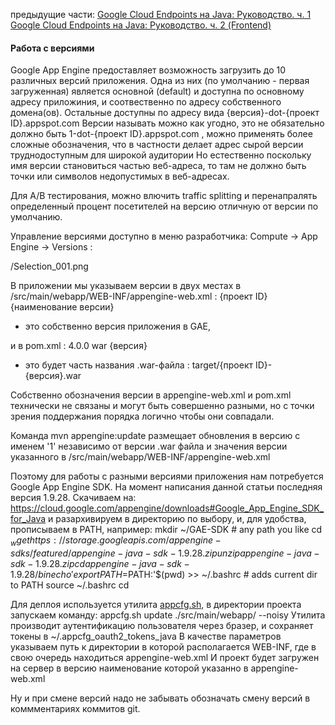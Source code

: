 предыдущие части:
<a href="http://habrahabr.ru/post/268863/">Google Cloud Endpoints на Java: Руководство. ч. 1</a>
<a href="http://habrahabr.ru/post/270459/">Google Cloud Endpoints на Java: Руководство. ч. 2 (Frontend)</a>

<h4>Работа с версиями</h4>
Google App Engine предоставляет возможность загрузить до 10 различных версий приложения.
Одна из них (по умолчанию - первая загруженная) является основной (default) и доступна по основному адресу приложиния, и соотвественно по адресу собственного домена(ов).
Остальные доступны по адресу вида {версия}-dot-{проект ID}.appspot.com
Версии называть можно как угодно, это не обязательно должно быть 1-dot-{проект ID}.appspot.com , можно применять более сложные обозначения, что в частности делает адрес сырой версии труднодоступным для широкой аудитории
Но естественно поскольку имя версии становиться частью веб-адреса, то там не должно быть точки или символов недопустимых в веб-адресах.

Для A/B тестирования, можно влючить traffic splitting и перенапралять определенный процент посетителей на версию отличную от версии по умолчанию.

Управление версиями доступно в меню разработчика: Compute -> App Engine -> Versions :

/Selection_001.png

В приложении мы указываем версии в двух местах в /src/main/webapp/WEB-INF/appengine-web.xml :
<source lang="xml">
<appengine-web-app xmlns="http://appengine.google.com/ns/1.0">
    <application>{проект ID}</application>
    <version>{наименование версии}</version>
</source>
- это собственно версия приложения в GAE,

и в pom.xml :
<source lang="xml">
    <modelVersion>4.0.0</modelVersion>
    <packaging>war</packaging>
    <version>{версия}</version>
</source>
- это будет часть названия .war-файла : target/{проект ID}-{версия}.war

Собственно обозначения версии в appengine-web.xml и pom.xml технически не связаны и могут быть совершенно разными, но с точки зрения поддержания порядка логично чтобы они совпадали.

Команда mvn appengine:update размещает обновления в версию с именем '1' независимо от версии .war файла и значения версии указанного в /src/main/webapp/WEB-INF/appengine-web.xml

Поэтому для работы с разными версиями приложения нам потребуется Google App Engine SDK. На момент написания данной статьи последняя версия 1.9.28. Скачиваем на: https://cloud.google.com/appengine/downloads#Google_App_Engine_SDK_for_Java и разархивируем в директорию по выбору, и, для удобства, прописываем в PATH, например:
<source lang="bash">
mkdir ~/GAE-SDK # any path you like
cd $_
wget https://storage.googleapis.com/appengine-sdks/featured/appengine-java-sdk-1.9.28.zip
unzip appengine-java-sdk-1.9.28.zip
cd appengine-java-sdk-1.9.28/bin
echo 'export PATH=$PATH:'$(pwd) >> ~/.bashrc # adds current dir to PATH
source ~/.bashrc
cd
</source>

Для деплоя используется утилита <a href="https://cloud.google.com/appengine/docs/java/tools/uploadinganapp#appcfg_command">appcfg.sh</a>, в директории проекта запускаем команду:
<source lang="bash">
appcfg.sh update ./src/main/webapp/ --noisy
</source>
Утилита производит аутентификацию пользователя через бразер, и сохраняет токены в ~/.appcfg_oauth2_tokens_java
В качестве параметров указываем путь к директории в которой располагается WEB-INF, где в свою очередь находиться appengine-web.xml И проект будет загружен на сервер в версию наименование которой указанно в appengine-web.xml

Ну и при смене версий надо не забывать обозначать смену версий в коммментариях коммитов git.
